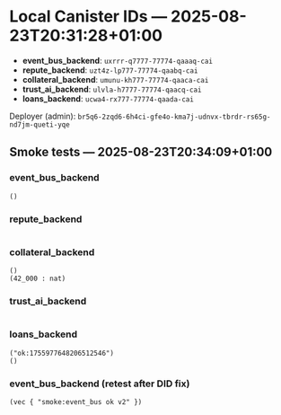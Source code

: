 # Local Canister IDs — 2025-08-23T20:31:28+01:00

- **event_bus_backend**: `uxrrr-q7777-77774-qaaaq-cai`
- **repute_backend**: `uzt4z-lp777-77774-qaabq-cai`
- **collateral_backend**: `umunu-kh777-77774-qaaca-cai`
- **trust_ai_backend**: `ulvla-h7777-77774-qaacq-cai`
- **loans_backend**: `ucwa4-rx777-77774-qaada-cai`

Deployer (admin): `br5q6-2zqd6-6h4ci-gfe4o-kma7j-udnvx-tbrdr-rs65g-nd7jm-queti-yqe`

## Smoke tests — 2025-08-23T20:34:09+01:00

### event_bus_backend

```
()

```

### repute_backend

```

```

### collateral_backend

```
()
(42_000 : nat)
```

### trust_ai_backend

```

```

### loans_backend

```
("ok:1755977648206512546")
()
```

### event_bus_backend (retest after DID fix)

```
(vec { "smoke:event_bus ok v2" })
```
